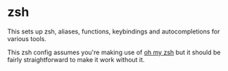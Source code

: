 # zsh

This sets up zsh, aliases, functions, keybindings and autocompletions for various tools.

This zsh config assumes you're making use of [oh my zsh](https://ohmyz.sh/) but it should be fairly straightforward to make it work without it.

